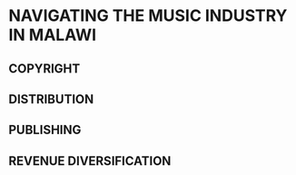 # NAVIGATING THE MUSIC INDUSTRY IN MALAWI

## COPYRIGHT

## DISTRIBUTION

## PUBLISHING

## REVENUE DIVERSIFICATION

<Feature/>

